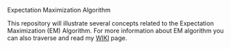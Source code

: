 Expectation Maximization Algorithm

This repository will illustrate several concepts related to the Expectation Maximization (EM) Algorithm. For more information about EM algorithm you can also traverse and read my [WIKI](https://github.com/annumaheshwari/The-Expectation_Maximization_Algorithm/wiki) page.
